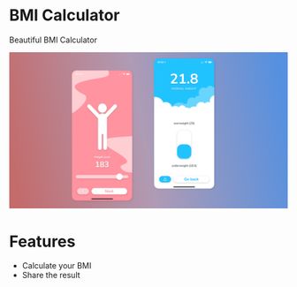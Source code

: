 # BMI Calculator

Beautiful BMI Calculator

![](https://github.com/wojtekoziol/bmi_calculator/blob/master/screenshots/app_showcase.png)

# Features
- Calculate your BMI
- Share the result
